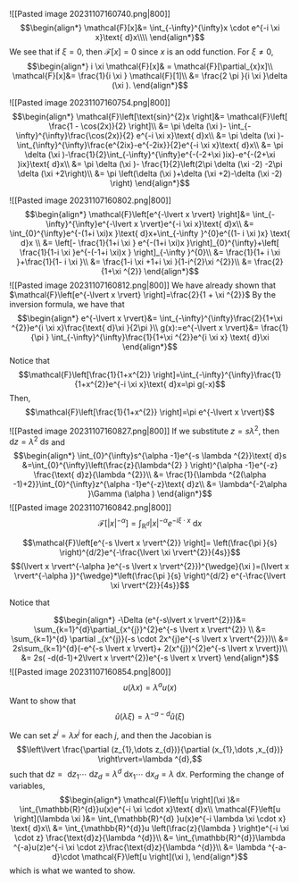 ![[Pasted image 20231107160740.png|800]]
$$\begin{align*}
\mathcal{F}[x]&= \int_{-\infty}^{\infty}x \cdot e^{-i \xi  x}\text{ d}x\\\\
\end{align*}$$
We see that if $\xi =0$, then $\mathcal{F}[x]=0$ since $x$ is an odd function. For $\xi ≠0$, 
$$\begin{align*}
 i \xi \mathcal{F}[x]& = \mathcal{F}[\partial_{x}x]\\
\mathcal{F}[x]&= \frac{1}{i \xi } \mathcal{F}[1]\\
	&= \frac{2 \pi }{i \xi }\delta (\xi ).
\end{align*}$$


![[Pasted image 20231107160754.png|800]]
$$\begin{align*}
\mathcal{F}\left[\text{sin}^{2}x \right]&=  \mathcal{F}\left[ \frac{1 - \cos(2x)}{2}  \right]\\
&= \pi \delta (\xi )- \int_{-\infty}^{\infty}\frac{\cos(2x)}{2} e^{-i \xi x}\text{ d}x\\
&= \pi \delta (\xi )-\int_{\infty}^{\infty}\frac{e^{2ix}-e^{-2ix}}{2}e^{-i \xi x}\text{ d}x\\
&= \pi \delta (\xi )-\frac{1}{2}\int_{-\infty}^{\infty}e^{-(-2+\xi )ix}-e^{-(2+\xi )ix}\text{ d}x\\
&= \pi \delta (\xi )- \frac{1}{2}\left(2\pi \delta (\xi -2) -2\pi \delta (\xi +2\right)\\
&= \pi \left(\delta (\xi )+\delta (\xi +2)-\delta (\xi -2) \right)
\end{align*}$$

![[Pasted image 20231107160802.png|800]]
$$\begin{align*}
\mathcal{F}\left[e^{-\lvert x \rvert} \right]&= \int_{-\infty}^{\infty}e^{-\lvert x \rvert}e^{-i \xi x}\text{ d}x\\
&= \int_{0}^{\infty}e^{-(1+i \xi)x }\text{ d}x+\int_{-\infty }^{0}e^{(1- i \xi )x}
\text{ d}x \\
&= \left[- \frac{1}{1+i \xi } e^{-(1+i \xi)x }\right]_{0}^{\infty}+\left[ \frac{1}{1-i \xi }e^{-(-1+i \xi)x } \right]_{-\infty  }^{0}\\
&= \frac{1}{1+ i \xi }+\frac{1}{1- i \xi }\\
&= \frac{1-i \xi +1+i \xi }{1-i^{2}\xi ^{2}}\\
&= \frac{2}{1+\xi ^{2}}
\end{align*}$$
![[Pasted image 20231107160812.png|800]]
We have already shown that $\mathcal{F}\left[e^{-\lvert x \rvert} \right]=\frac{2}{1 + \xi ^{2}}$
By the inversion formula, we have that
$$\begin{align*}
e^{-\lvert x \rvert}&= \int_{-\infty}^{\infty}\frac{2}{1+\xi ^{2}}e^{i \xi x}\frac{\text{ d}\xi }{2\pi }\\
g(x):=e^{-\lvert x \rvert}&= \frac{1}{\pi } \int_{-\infty}^{\infty}\frac{1}{1+\xi  ^{2}}e^{i \xi x} \text{ d}\xi 
\end{align*}$$
Notice that 
$$\mathcal{F}\left[\frac{1}{1+x^{2}} \right]=\int_{-\infty}^{\infty}\frac{1}{1+x^{2}}e^{-i \xi x}\text{ d}x=\pi g(-x)$$
Then,
$$\mathcal{F}\left[\frac{1}{1+x^{2}} \right]=\pi e^{-\lvert x \rvert}$$

![[Pasted image 20231107160827.png|800]]
If we substitute $z=s \lambda ^{2}$, then $\text{ d}z=\lambda ^{2}\text{ d}s$ and
$$\begin{align*}
\int_{0}^{\infty}s^{\alpha -1}e^{-s \lambda ^{2}}\text{ d}s &=\int_{0}^{\infty}\left(\frac{z}{\lambda^{2} } \right)^{\alpha -1}e^{-z} \frac{\text{ d}z}{\lambda ^{2}}\\
&= \frac{1}{\lambda ^{2(\alpha -1)+2}}\int_{0}^{\infty}z^{\alpha -1}e^{-z}\text{ d}z\\
&= \lambda^{-2\alpha }\Gamma (\alpha ) 
\end{align*}$$
![[Pasted image 20231107160842.png|800]]
$$\mathcal{F}\left[\lvert x \rvert^{-\alpha } \right]=\int_{\mathbb{R}^{d}}\lvert x \rvert^{-\alpha }e^{-i \xi \cdot x}\text{ d}x$$

$$\mathcal{F}\left[e^{-s \lvert x \rvert^{2}} \right]= \left(\frac{\pi }{s} \right)^{d/2}e^{-\frac{\lvert \xi  \rvert^{2}}{4s}}$$
$$(\lvert x \rvert^{-\alpha }e^{-s \lvert x \rvert^{2}})^{\wedge}(\xi )=(\lvert x \rvert^{-\alpha })^{\wedge}*\left(\frac{\pi }{s} \right)^{d/2} e^{-\frac{\lvert \xi  \rvert^{2}}{4s}}$$


Notice that 



$$\begin{align*}
-\Delta  (e^{-s\lvert x \rvert^{2}})&= \sum_{k=1}^{d}\partial_{x^{j}}^{2}e^{-s \lvert x \rvert^{2}} \\
	&= \sum_{k=1}^{d} \partial _{x^{j}}(-s \cdot 2x^{j}e^{-s \lvert x \rvert^{2}})\\
	&= 2s\sum_{k=1}^{d}(-e^{-s \lvert x \rvert}+ 2(x^{j})^{2}e^{-s \lvert x \rvert})\\
&= 2s( -d(d-1)+2\lvert x \rvert^{2})e^{-s \lvert x \rvert}
\end{align*}$$
![[Pasted image 20231107160854.png|800]]
$$u(\lambda x)=\lambda ^{a}u(x)$$
Want to show that 
$$\hat u(\lambda \xi )=\lambda ^{-a-d}\hat u (\xi )$$

We can set $z^{j}= \lambda x^{j}$ for each $j$, and then the Jacobian is
$$\left\lvert \frac{\partial (z_{1},\dots z_{d})}{\partial (x_{1},\dots ,x_{d})} \right\rvert=\lambda ^{d},$$
such that $\text{ d}z=\text{ d}z_{1}\cdots  \text{ d}z_{d}=\lambda^{d}\text{ d}x_{1}\cdots \text{ d}x_{d}=\lambda \text{ d}x$. Performing the change of variables,
$$\begin{align*}
\mathcal{F}\left[u \right](\xi )&= \int_{\mathbb{R}^{d}}u(x)e^{-i \xi \cdot x}\text{ d}x\\
	\mathcal{F}\left[u \right](\lambda \xi )&= \int_{\mathbb{R}^{d} }u(x)e^{-i \lambda \xi \cdot x} \text{ d}x\\
&= \int_{\mathbb{R}^{d}}u \left(\frac{z}{\lambda } \right)e^{-i \xi \cdot z} \frac{\text{d}z}{\lambda ^{d}}\\
&= \int_{\mathbb{R}^{d}}\lambda ^{-a}u(z)e^{-i \xi \cdot z}\frac{\text{d}z}{\lambda ^{d}}\\
	&= \lambda ^{-a-d}\cdot \mathcal{F}\left[u \right](\xi ),
\end{align*}$$
which is what we wanted to show.